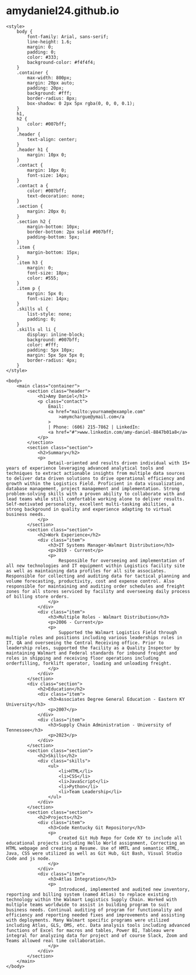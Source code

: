 # amydaniel24.github.io
<!DOCTYPE html>
<html lang="en">
    <head>
        <meta charset="UTF-8" />
        <meta name="viewport" content="width=device-width, initial-scale=1.0" />
        <title>Resume Template</title>
    </head>

    <style>
        body {
            font-family: Arial, sans-serif;
            line-height: 1.6;
            margin: 0;
            padding: 0;
            color: #333;
            background-color: #f4f4f4;
        }
        .container {
            max-width: 800px;
            margin: 20px auto;
            padding: 20px;
            background: #fff;
            border-radius: 8px;
            box-shadow: 0 2px 5px rgba(0, 0, 0, 0.1);
        }
        h1,
        h2 {
            color: #007bff;
        }
        .header {
            text-align: center;
        }
        .header h1 {
            margin: 10px 0;
        }
        .contact {
            margin: 10px 0;
            font-size: 14px;
        }
        .contact a {
            color: #007bff;
            text-decoration: none;
        }
        .section {
            margin: 20px 0;
        }
        .section h2 {
            margin-bottom: 10px;
            border-bottom: 2px solid #007bff;
            padding-bottom: 5px;
        }
        .item {
            margin-bottom: 15px;
        }
        .item h3 {
            margin: 0;
            font-size: 18px;
            color: #555;
        }
        .item p {
            margin: 5px 0;
            font-size: 14px;
        }
        .skills ul {
            list-style: none;
            padding: 0;
        }
        .skills ul li {
            display: inline-block;
            background: #007bff;
            color: #fff;
            padding: 5px 10px;
            margin: 5px 5px 5px 0;
            border-radius: 4px;
        }
    </style>

    <body>
        <main class="container">
            <section class="header">
                <h1>Amy Daniel</h1>
                <p class="contact">
                    Email:
                    <a href="mailto:yourname@example.com"
                        >amymchargue@ymail.com</a
                    >
                    | Phone: (606) 215-7862 | LinkedIn:
                    <a href="#">www.linkedin.com/amy-daniel-8847b01a8</a>
                </p>
            </section>
            <section class="section">
                <h2>Summary</h2>
                <p>
                    Detail-oriented and results driven individual with 15+ years of experience leveraging advanced analytical tools and techniques to extract actionable insights from multiple data sources to deliver data driven solutions to drive operational efficiency and growth within the Logistics Field. Proficient in data visualization, database management, project management and implementation. Strong problem-solving skills with a proven ability to collaborate with and lead teams while still comfortable working alone to deliver results. Self-motivated personality, excellent multi-tasking abilities, a strong background in quality and experience adapting to virtual business needs.   
                </p>
            </section>
            <section class="section">
                <h2>Work Experience</h2>
                <div class="item">
                    <h3>IT Systems Manager-Walmart Distribution</h3>
                    <p>2019 - Current</p>
                    <p>
                        Responsible for overseeing and implementation of all new technologies and IT equipment within Logistics facility site as well as maintaining data profiles for all site associates. Responsible for collecting and auditing data for tactical planning and volume forecasting, productivity, cost and expense control. Also responsible for maintaining and auditing order schedules and freight zones for all stores serviced by facility and overseeing daily process of billing store orders.   
                    </p>
                </div>
                <div class="item">
                    <h3>Multiple Roles - Walmart Distribution</h3>
                    <p>2006 - Current</p>
                    <p>
                        Supported the Walmart Logistics Field through multiple roles and positions including various leaderships roles in IT, QA and overseeing the Central Receiving office. Prior to leadership roles, supported the facility as a Quality Inspector by maintaining Walmart and Federal standards for inbound freight and roles in shipping and receiving floor operations including orderfilling, forklift operator, loading and unloading freight.  
                    </p>
                </div>
            </section>
            <div class="section">
                <h2>Education</h2>
                <div class="item">
                    <h3>Associates Degree General Education - Eastern KY University</h3>
                    <p>2007</p>
                </div>
                <div class="item">
                    <h3>Supply Chain Administration - University of Tennessee</h3>
                    <p>2023</p>
                </div>
            </section>
            <section class="section">
                <h2>Skills</h2>
                <div class="skills">
                    <ul>
                        <li>HTML</li>
                        <li>CSS</li>
                        <li>JavaScript</li>
                        <li>Python</li>
                        <li>Team Leadership</li>
                    </ul>
                </div>
            </section>
            <section class="section">
                <h2>Projects</h2>
                <div class="item">
                    <h3>Code Kentucky Git Repository</h3>
                    <p>
                        Created Git Hub Repo for Code KY to include all educational projects including Hello World assignment, Correcting an HTML webpage and creating a Resume. Use of HMTL and semantic HTML, Java, CSS were utilized as well as Git Hub, Git Bash, Visual Studio Code and js node. 
                    </p>
                </div>
                <div class="item">
                    <h3>Atlas Integration</h3>
                    <p>
                        Introduced, implemented and audited new inventory, reporting and billing system (named Atlas) to replace existing technology within the Walmart Logistics Supply Chain. Worked with multiple teams worldwide to assist in building program to suit business needs. Continual auditing of program for functionality and efficiency and reporting needed fixes and improvements and assisting with deployments. Many Walmart specific programs were utilized including Atlas, GLS, OMS, etc. Data analysis tools including advanced functions of Excel for macros and tables, Power BI, Tableau were integral for analyzing data for project and of course Slack, Zoom and Teams allowed real time collaboration. 
                    </p>
                </div>
            </section>
        </main>
    </body>
</html>

